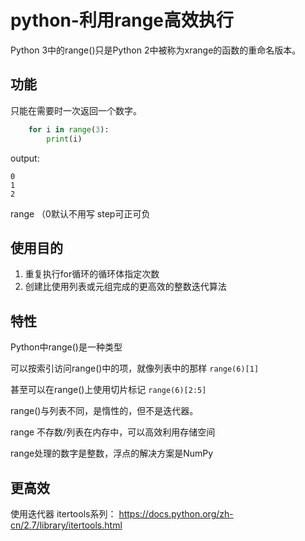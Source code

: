 # python-利用range高效执行


Python 3中的range()只是Python 2中被称为xrange的函数的重命名版本。

## 功能

只能在需要时一次返回一个数字。

```py
    for i in range(3):
        print(i)
```
output:

    0 
    1 
    2

range （0默认不用写
step可正可负


## 使用目的

1. 重复执行for循环的循环体指定次数
2. 创建比使用列表或元组完成的更高效的整数迭代算法




## 特性

Python中range()是一种类型

可以按索引访问range()中的项，就像列表中的那样
`range(6)[1]`

甚至可以在range()上使用切片标记
`range(6)[2:5]`

range()与列表不同，是惰性的，但不是迭代器。

range 不存数/列表在内存中，可以高效利用存储空间

range处理的数字是整数，浮点的解决方案是NumPy



## 更高效
使用迭代器 itertools系列：
https://docs.python.org/zh-cn/2.7/library/itertools.html